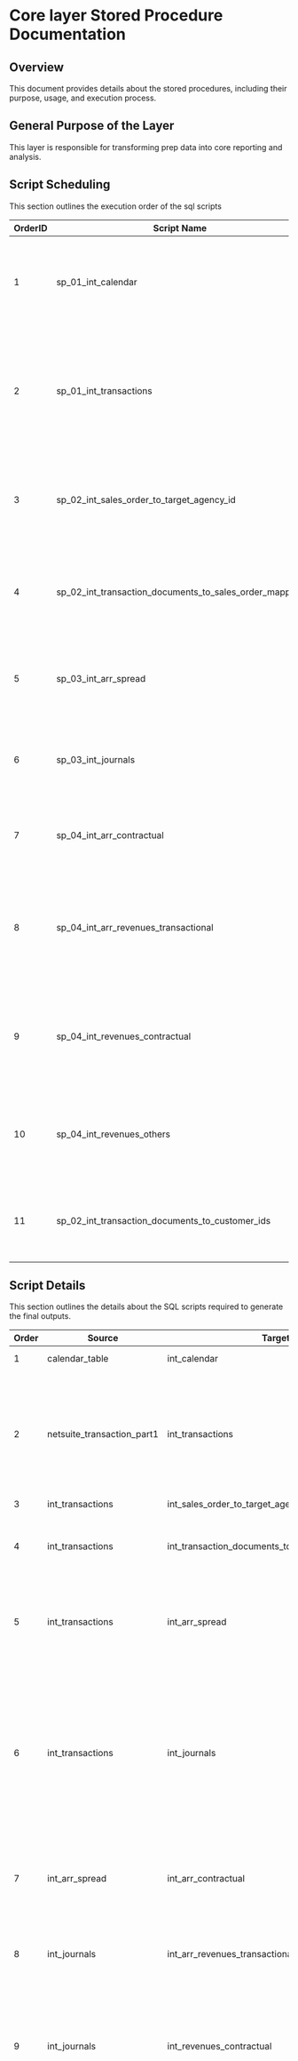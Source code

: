 # Core layer Stored Procedure Documentation

## Overview
This document provides details about the stored procedures, including their purpose, usage, and execution process.

## General Purpose of the Layer
This layer is responsible for transforming prep data into core reporting and analysis.

## Script Scheduling
This section outlines the execution order of the sql scripts

| OrderID | Script Name                                                | Purpose                                                                                         |
|-------|------------------------------------------------------------|-------------------------------------------------------------------------------------------------|
| 1     | sp_01_int_calendar                                         | This script creates a calendar table which has every month from 1950 to 2050                                                                                              |
| 2     | sp_01_int_transactions                                     | This script creates a SSOT for transaction data(Sales Order, Return Authorization and Credit Memos) from NS     |
| 3     | sp_02_int_sales_order_to_target_agency_id                  |  This script creates a table mapping sales order number to target agency id                                                                                             |
| 4     | sp_02_int_transaction_documents_to_sales_order_mapping     | This script creates the mapping between a transactio with a sales order where possible                                                                                              |
| 5     | sp_03_int_arr_spread                                       |This script creates the ARR spreading based on the logic used by CP internally                                           |
| 6     | sp_03_int_journals                                         | This script creates revenue recognized based on the journal entries                                                                                              |
| 7     | sp_04_int_arr_contractual                                  |  This script creates the contractual ARR based on the ARR spread                                                                                            |
| 8     | sp_04_int_arr_revenues_transactional                       | This script creates the transactional ARR and revenue for each customer at month level starting from Jan 2021                                                                                              |
| 9     | sp_04_int_revenues_contractual                             | This script creates the contractual revenue for each customer at month level starting from Jan 2021                                                                                              |
| 10    | sp_04_int_revenues_others                                  | This script creates the adjustment and other revenue at month level starting from Jan 2021                                                                                             |
| 11    | sp_02_int_transaction_documents_to_customer_ids                                  | This script creates a table mapping transactions to end user customer id                                                                                             |

## Script Details
This section outlines the details about the SQL scripts required to generate the final outputs.

| Order | Source                       | Target                                       | Summarisation Logic                                                                                                                                                                                                                      | Filters Applied                                                                                                                                                                                                                                                                                   |
|-------|------------------------------|----------------------------------------------|------------------------------------------------------------------------------------------------------------------------------------------------------------------------------------------------------------------------------------------|---------------------------------------------------------------------------------------------------------------------------------------------------------------------------------------------------------------------------------------------------------------------------------------------------|
| 1     | calendar_table               | int_calendar                                 | • Calculate the number of months between start_date and end_date                                                                                                                                                                         | -                                                                                                                                                                                                                                                                                                |
| 2     | netsuite_transaction_part1   | int_transactions                             | • Transaction Classification <br> • Join transactions with transaction line <br> • Data Cleaning & Preparation <br> • To Get details of: <br> - Revenue class <br> - Item <br> - Product suite <br> - Product subtype <br> - Entity <br> - Customer <br> • Transaction Type Normalization |• base_currency_id = 1                                                                                                                                                                                                                                                                    |
| 3     | int_transactions             | int_sales_order_to_target_agency_id          | •To fetch Distinct records                                                                                                                                                                                                               |• type = 'SalesOrd'                                                                                                                                                                                                                                                                         |
| 4     | int_transactions             | int_transaction_documents_to_sales_order_mapping | •Get all transactions <br> •Recursive Joins (5 levels deep) <br> •Get sales orders which were created from a SF contract ID <br> •Join with sales orders created from SF contract ID                                                            |  • type = 'SalesOrd'<br>•created_from_sf_contract_id IS NOT NULL AND type = 'SalesOrd'                                                                                                                                                                                             |
| 5     | int_transactions             | int_arr_spread                               | • Revenue Type Classification <br> • Sales Order Number Mapping <br> • Calculate ARR and MRR <br> • Find the spread dates, period, and amount                                                                                            | • type is 'SalesOrd' or 'RtnAuth', the contract end date is present, the record is not divested, the revenue class is not 'One-Time', and it's not a main line entry. <br> • type = 'SalesOrd'                                                   |
| 6     | int_transactions             | int_journals                                 | • Transaction Classification <br> • To fetch all journals details <br> • Data Cleaning & Preparation <br> • To Get details of: <br> - approval status <br> - revenue plan <br> - revenue elements <br> - item data <br> - account details <br> - revenue class <br> - product suite <br> - product subtype <br>• Joined sequentially with approval status, revenue plan, revenue element, items, revenue class, product suite, and product subtype |  • approval_status_id is null OR approval_status = 'APPROVED'                                                                                                                                                                                                 |
| 7     | int_arr_spread               | int_arr_contractual                          | • Data Cleaning & Preparation <br> • Used 'arr_contractual' as value_type <br> • Join with transaction_to_sales_order_mapping, sales_order_target_agency_mapping_data, transactions_to_target_agency_mapping_data                       | • month >='2021-01-01'                                                                                                                                                                                                                                                         |
| 8     | int_journals                 | int_arr_revenues_transactional              | • Calculates monthly transactional ARR and revenue per customer by extracting journal data <br> Joining to sales orders and target agencies <br> • Categorizing into usage and credit card revenue                                         | •tran_date ≥ '2021-01-01' <br> • revenue_type ≠ 'One-Time', product_suite ≠ 'General', posting = 'T', and both customer_id and item_id are not null <br> • month ≥ '2021-01-01'                                                                             |
| 9     | int_journals                 | int_revenues_contractual                    | •To Fetch Journal Data <br> •Calculating Contractual Revenue <br> • Added fields such as salesforce_target_agency_id, customer_id, and parent_customer_id <br>• Join with transaction_to_sales_order_mapping, sales_order_target_agency_data, transaction_target_agency_data |  • transaction date is on or after 2021-01-01, GL account is 137 (Fees), and both item and customer IDs are present                                                                                                                                           |
| 10    | int_journals                 | int_revenues_others                          |• Get adjustment revenue per month for all accounts <br>• Calculate month                                                                                                                             | •tran_date >= '2021-01-01' <br> • (netsuite_account_id IN (812, 650, 649) AND ((item_product_suite_name = 'General' OR (item_product_suite_name IS NULL AND (revenue_plan_revenue_class = 'One-Time' OR customer_id IS NULL OR item_id IS NULL))) OR revenue_plan_revenue_class = 'One-Time')) OR (netsuite_account_id = 137 AND (item_id IS NULL OR customer_id IS NULL)) OR (netsuite_account_id IN (679, 956, 717)) |
| 11    | int_transactions             | int_transaction_documents_to_customer_ids    |• To fetch Distinct records                                                                                                                                                                                                               | -                                                                                                                                                                                                                                                                                                |
## Core Layer Checklist

- Source name shouldn't be present in the table or column name
- Identify the PK Id for the table
- Validate the revenue numbers against the prep layer tables
- Core tables:
  - Verify the columns required for the reporting
  - Use join and bring the necessary columns and calculated columns
    - Check the count of rows before and after the join
  - If we are combining the tables, need to verify the count

